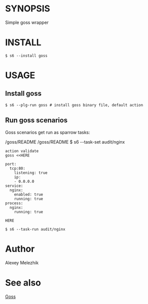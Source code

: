 # SYNOPSIS

Simple goss wrapper


# INSTALL

    $ s6 --install goss


# USAGE


## Install goss

    $ s6 --plg-run goss # install goss binary file, default action

## Run goss scenarios

Goss scenarios get run as sparrow tasks:


/goss/README
/goss/README
    $ s6 --task-set audit/nginx 

    action validate
    goss <<HERE

    port:
      tcp:80:
        listening: true
        ip:
        - 0.0.0.0
    service:
      nginx:
        enabled: true
        running: true
    process:
      nginx:
        running: true
    
    HERE

    $ s6 --task-run audit/nginx


# Author

Alexey Melezhik


# See also


[Goss](https://github.com/aelsabbahy/goss)
